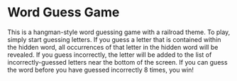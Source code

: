 # Word Guess Game

This is a hangman-style word guessing game with a railroad theme.  To play, simply start guessing letters.  If you guess a letter that is contained within the hidden word, all occurrences of that letter in the hidden word will be revealed.  If you guess incorrectly, the letter will be added to the list of incorrectly-guessed letters near the bottom of the screen.  If you can guess the word before you have guessed incorrectly 8 times, you win!
